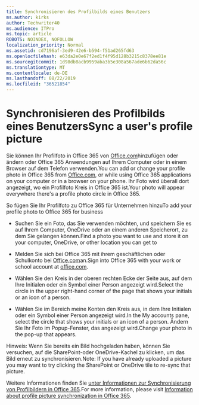 ```yaml
---
title: Synchronisieren des Profilbilds eines Benutzers
ms.author: kirks
author: Techwriter40
ms.audience: ITPro
ms.topic: article
ROBOTS: NOINDEX, NOFOLLOW
localization_priority: Normal
ms.assetid: cd7196af-3ed9-42e6-b594-f51ad265fd63
ms.openlocfilehash: e63da2e0e67f2ed1f4f95d128b3215c8378ee81e
ms.sourcegitcommit: 1d98db8acb9959aba3b5e308a567ade6b62da56c
ms.translationtype: MT
ms.contentlocale: de-DE
ms.lasthandoff: 08/22/2019
ms.locfileid: "36521854"
---
```

# <a name="sync-a-users-profile-picture"></a><span data-ttu-id="1b3c2-102">Synchronisieren des Profilbilds eines Benutzers</span><span class="sxs-lookup"><span data-stu-id="1b3c2-102">Sync a user's profile picture</span></span>

<span data-ttu-id="1b3c2-103">Sie können Ihr Profilfoto in Office 365 von [Office.com](http://www.office.com)hinzufügen oder ändern oder Office 365 Anwendungen auf Ihrem Computer oder in einem Browser auf dem Telefon verwenden.</span><span class="sxs-lookup"><span data-stu-id="1b3c2-103">You can add or change your profile photo in Office 365 from [Office.com](http://www.office.com), or while using Office 365 applications on your computer or in a browser on your phone.</span></span> <span data-ttu-id="1b3c2-104">Ihr Foto wird überall dort angezeigt, wo ein Profilfoto Kreis in Office 365 ist.</span><span class="sxs-lookup"><span data-stu-id="1b3c2-104">Your photo will appear everywhere there's a profile photo circle in Office 365.</span></span>

<span data-ttu-id="1b3c2-105">So fügen Sie Ihr Profilfoto zu Office 365 für Unternehmen hinzu</span><span class="sxs-lookup"><span data-stu-id="1b3c2-105">To add your profile photo to Office 365 for business</span></span>

- <span data-ttu-id="1b3c2-106">Suchen Sie ein Foto, das Sie verwenden möchten, und speichern Sie es auf Ihrem Computer, OneDrive oder an einem anderen Speicherort, zu dem Sie gelangen können.</span><span class="sxs-lookup"><span data-stu-id="1b3c2-106">Find a photo you want to use and store it on your computer, OneDrive, or other location you can get to</span></span>

- <span data-ttu-id="1b3c2-107">Melden Sie sich bei Office 365 mit ihrem geschäftlichen oder Schulkonto bei [Office.com](http://www.office.com)an.</span><span class="sxs-lookup"><span data-stu-id="1b3c2-107">Sign into Office 365 with your work or school account at [office.com](http://www.office.com).</span></span>

- <span data-ttu-id="1b3c2-108">Wählen Sie den Kreis in der oberen rechten Ecke der Seite aus, auf dem Ihre Initialen oder ein Symbol einer Person angezeigt wird.</span><span class="sxs-lookup"><span data-stu-id="1b3c2-108">Select the circle in the upper right-hand corner of the page that shows your initials or an icon of a person.</span></span>

- <span data-ttu-id="1b3c2-109">Wählen Sie im Bereich meine Konten den Kreis aus, in dem Ihre Initialen oder ein Symbol einer Person angezeigt wird.</span><span class="sxs-lookup"><span data-stu-id="1b3c2-109">In the My accounts pane, select the circle that shows your initials or an icon of a person.</span></span> <span data-ttu-id="1b3c2-110">Ändern Sie Ihr Foto im Popup-Fenster, das angezeigt wird.</span><span class="sxs-lookup"><span data-stu-id="1b3c2-110">Change your photo in the pop-up that appears.</span></span>

<span data-ttu-id="1b3c2-111">Hinweis: Wenn Sie bereits ein Bild hochgeladen haben, können Sie versuchen, auf die SharePoint-oder OneDrive-Kachel zu klicken, um das Bild erneut zu synchronisieren.</span><span class="sxs-lookup"><span data-stu-id="1b3c2-111">Note: If you have already uploaded a picture you may want to try clicking the SharePoint or OneDrive tile to re-sync that picture.</span></span>

<span data-ttu-id="1b3c2-112">Weitere Informationen finden Sie [unter Informationen zur Synchronisierung von Profilbildern in Office 365](https://support.office.com/article/information-about-profile-picture-synchronization-in-office-365-20594d76-d054-4af4-a660-401133e3d48a?ui=en-US&amp;rs=en-US&amp;ad=US).</span><span class="sxs-lookup"><span data-stu-id="1b3c2-112">For more information, please visit [Information about profile picture synchronization in Office 365](https://support.office.com/article/information-about-profile-picture-synchronization-in-office-365-20594d76-d054-4af4-a660-401133e3d48a?ui=en-US&amp;rs=en-US&amp;ad=US).</span></span>
